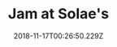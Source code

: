 ---
path: /test
title: Jam at Solae's
date: 2018-11-17T00:26:50.229Z
address: 5545 N Burrage Ave.
link: 'https://www.facebook.com/'
description: A Tasty jam with some of the dopest homies in PDX
---